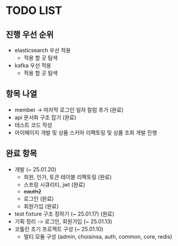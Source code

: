 # TODO LIST

## 진행 우선 순위
- elasticsearch 우선 적용 
  - 적용 할 곳 탐색
- kafka 우선 적용
  - 적용 할 곳 탐색

## 항목 나열
- member -> 마지막 로그인 일자 칼럼 추가 (완료)
- api 문서화 구조 잡기 (완료)
- 테스트 코드 작성
- 마이페이지 개발 및 상품 스키마 리팩토링 및 상품 조회 개발 진행

## 완료 항목
- 개발 (~ 25.01.20)
  - 회원, 인가, 토큰 테이블 리팩토링 (완료)
  - 스프링 시큐리티, jwt (완료)
  - ~~oauth2~~
  - 로그인 (완료)
  - 회원가입 (완료)
- test fixture 구조 정하기 (~ 25.01.17) (완료)
- 기획 정리 -> 로그인, 회원가입 (~ 25.01.13)
- 코틀린 초기 프로젝트 구성 (~ 25.01.10)
  - 멀티 모듈 구성 (admin, choisinsa, auth, common, core, redis)